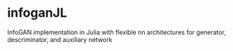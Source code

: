 # infoganJL
InfoGAN implementation in Julia with flexible nn architectures for generator, descriminator, and auxiliary network

